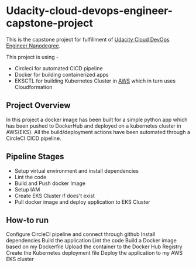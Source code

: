 # Udacity-cloud-devops-engineer-capstone-project
This is the capstone project for fulfillment of [Udacity Cloud DevOps Engineer Nanodegree](https://www.udacity.com/course/cloud-dev-ops-nanodegree--nd9991).

This project is using - 
* Circleci for automated CICD pipeline
* Docker for building containerized  apps
* EKSCTL for building Kubernetes Cluster in [AWS](https://aws.amazon.com/) which in turn uses Cloudformation


## Project Overview
In this project a docker image has been built for a simple python app which has been pushed to DockerHub and deployed on a kubernetes cluster in AWS(EKS). All the build/deployment actions have been automated through a CircleCI CICD pipeline.

## Pipeline Stages
* Setup virtual environment and install dependencies
* Lint the code
* Build and Push docker Image
* Setup IAM
* Create EKS Cluster if does't exist
* Pull docker image and deploy application to EKS Cluster

## How-to run
Configure CircleCI pipeline and connect through github
Install dependencies
Build the application
Lint the code
Build a Docker image based on my Dockerfile
Upload the container to the Docker Hub Registry
Create the Kubernetes deployment file
Deploy the application to my AWS EKS cluster
